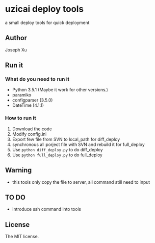 # uzicai deploy tools
a small deploy tools for quick deployment

## Author
Joseph Xu

## Run it

### What do you need to run it
- Python 3.5.1 (Maybe it work for other versions.)
- paramiko
- configparser (3.5.0)
- DateTime (4.1.1)


### How to run it
1. Download the code
1. Modify config.ini
1. Export few file from SVN to local_path for diff_deploy
1. synchronous all porject file with SVN and rebuild it for full_deploy
1. Use ```python diff_deploy.py``` to do diff_deploy
1. Use ```python full_deploy.py``` to do full_deploy

## Warning
- this tools only copy the file to server, all command still need to input


## TO DO
- introduce ssh command into tools

## License
The MIT license.
